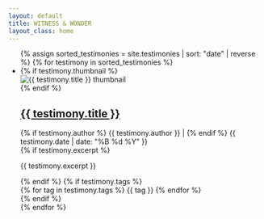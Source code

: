 ```yaml
---
layout: default
title: WITNESS & WONDER
layout_class: home
---
```


<ul class="post-list">
  {% assign sorted_testimonies = site.testimonies | sort: "date" | reverse %}
  {% for testimony in sorted_testimonies %}
    <li class="post-card">
      {% if testimony.thumbnail %}
        <div class="post-thumbnail">
          <img src="{{ testimony.thumbnail }}" alt="{{ testimony.title }} thumbnail">
        </div>
      {% endif %}
      <div class="post-content">
        <h2 class="post-title">
          <a href="{{ testimony.url }}">{{ testimony.title }}</a>
        </h2>
        <div class="post-meta">
          {% if testimony.author %}
            <span class="post-author">{{ testimony.author }} | </span>
          {% endif %}
          {{ testimony.date | date: "%B %d %Y" }}
        </div>
        {% if testimony.excerpt %}
          <p>{{ testimony.excerpt }}</p>
        {% endif %}
        {% if testimony.tags %}
          <div class="post-tags">
            {% for tag in testimony.tags %}
              <span>{{ tag }}</span>
            {% endfor %}
          </div>
        {% endif %}
      </div>
    </li>
  {% endfor %}
</ul>
